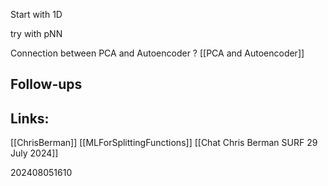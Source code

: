 Start with 1D 

try with pNN 

Connection between PCA and Autoencoder ?
[[PCA and Autoencoder]]



## Follow-ups


## Links: 
[[ChrisBerman]]
[[MLForSplittingFunctions]]
[[Chat Chris Berman SURF 29 July 2024]]



202408051610
